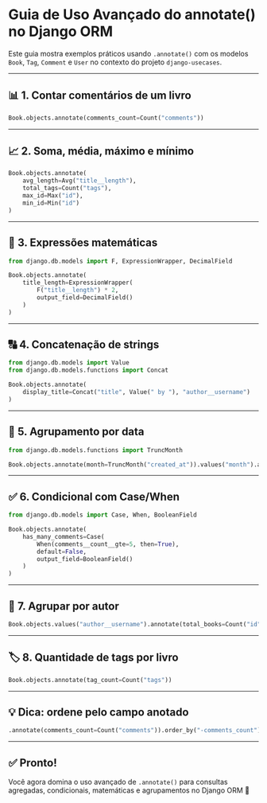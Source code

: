 # Guia de Uso Avançado do annotate() no Django ORM

Este guia mostra exemplos práticos usando `.annotate()` com os modelos `Book`, `Tag`, `Comment` e `User` no contexto do projeto `django-usecases`.

---

## 📊 1. Contar comentários de um livro

```python
Book.objects.annotate(comments_count=Count("comments"))
```

---

## 📈 2. Soma, média, máximo e mínimo

```python
Book.objects.annotate(
    avg_length=Avg("title__length"),
    total_tags=Count("tags"),
    max_id=Max("id"),
    min_id=Min("id")
)
```

---

## 🧮 3. Expressões matemáticas

```python
from django.db.models import F, ExpressionWrapper, DecimalField

Book.objects.annotate(
    title_length=ExpressionWrapper(
        F("title__length") * 2,
        output_field=DecimalField()
    )
)
```

---

## 🔠 4. Concatenação de strings

```python
from django.db.models import Value
from django.db.models.functions import Concat

Book.objects.annotate(
    display_title=Concat("title", Value(" by "), "author__username")
)
```

---

## 📅 5. Agrupamento por data

```python
from django.db.models.functions import TruncMonth

Book.objects.annotate(month=TruncMonth("created_at")).values("month").annotate(total=Count("id"))
```

---

## ✅ 6. Condicional com Case/When

```python
from django.db.models import Case, When, BooleanField

Book.objects.annotate(
    has_many_comments=Case(
        When(comments__count__gte=5, then=True),
        default=False,
        output_field=BooleanField()
    )
)
```

---

## 👤 7. Agrupar por autor

```python
Book.objects.values("author__username").annotate(total_books=Count("id"))
```

---

## 🏷️ 8. Quantidade de tags por livro

```python
Book.objects.annotate(tag_count=Count("tags"))
```

---

## 💡 Dica: ordene pelo campo anotado

```python
.annotate(comments_count=Count("comments")).order_by("-comments_count")
```

---

## ✅ Pronto!

Você agora domina o uso avançado de `.annotate()` para consultas agregadas, condicionais, matemáticas e agrupamentos no Django ORM 🚀